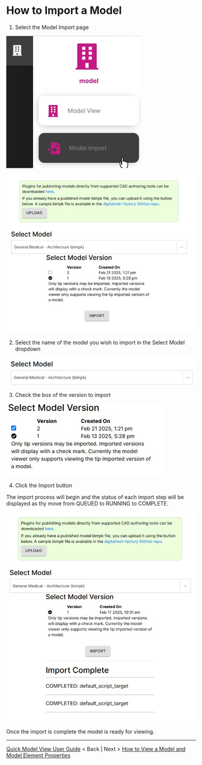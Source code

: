 # How to Import a Model

1. Select the Model Import page

![modelimportnav](../../img/pick-model-import.jpg)

![importpage](../../img/import-page.jpg)

2. Select the name of the model you wish to import in the Select Model dropdown

![import select model](../../img/impor-select-model.jpg)

3. Check the box of the version to import

![import select ver](../../img/import-select-ver.jpg)

4. Click the Import button

The import process will begin and the status of each import step will be displayed as thy move from QUEUED to RUNNING to COMPLETE.

![import done](../../img/import-complete.jpg)

Once the import is complete the model is ready for viewing.

---
[Quick Model View User Guide](./README.md) < Back | Next > [How to View a Model and Model Element Properties](./viewmodel.md)
